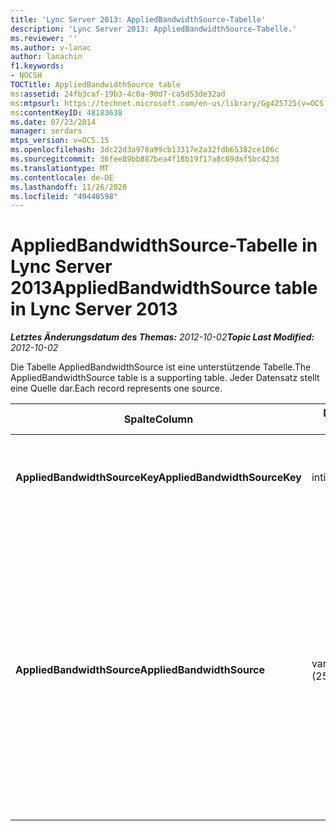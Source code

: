 ```yaml
---
title: 'Lync Server 2013: AppliedBandwidthSource-Tabelle'
description: 'Lync Server 2013: AppliedBandwidthSource-Tabelle.'
ms.reviewer: ''
ms.author: v-lanac
author: lanachin
f1.keywords:
- NOCSH
TOCTitle: AppliedBandwidthSource table
ms:assetid: 24fb3caf-19b3-4c0a-90d7-ca5d53de32ad
ms:mtpsurl: https://technet.microsoft.com/en-us/library/Gg425725(v=OCS.15)
ms:contentKeyID: 48183638
ms.date: 07/23/2014
manager: serdars
mtps_version: v=OCS.15
ms.openlocfilehash: 3dc22d3a978a99cb13317e2a32fdb65382ce106c
ms.sourcegitcommit: 36fee89bb887bea4f18b19f17a8c69daf5bc423d
ms.translationtype: MT
ms.contentlocale: de-DE
ms.lasthandoff: 11/26/2020
ms.locfileid: "49440598"
---
```

# <a name="appliedbandwidthsource-table-in-lync-server-2013"></a><span data-ttu-id="6aeab-103">AppliedBandwidthSource-Tabelle in Lync Server 2013</span><span class="sxs-lookup"><span data-stu-id="6aeab-103">AppliedBandwidthSource table in Lync Server 2013</span></span>

<div data-xmlns="http://www.w3.org/1999/xhtml">

<div class="topic" data-xmlns="http://www.w3.org/1999/xhtml" data-msxsl="urn:schemas-microsoft-com:xslt" data-cs="https://msdn.microsoft.com/">

<div data-asp="https://msdn2.microsoft.com/asp">



</div>

<div id="mainSection">

<div id="mainBody"><span data-ttu-id="6aeab-104">

<span> </span></span><span class="sxs-lookup"><span data-stu-id="6aeab-104">

<span> </span></span></span>

<span data-ttu-id="6aeab-105">_**Letztes Änderungsdatum des Themas:** 2012-10-02_</span><span class="sxs-lookup"><span data-stu-id="6aeab-105">_**Topic Last Modified:** 2012-10-02_</span></span>

<span data-ttu-id="6aeab-106">Die Tabelle AppliedBandwidthSource ist eine unterstützende Tabelle.</span><span class="sxs-lookup"><span data-stu-id="6aeab-106">The AppliedBandwidthSource table is a supporting table.</span></span> <span data-ttu-id="6aeab-107">Jeder Datensatz stellt eine Quelle dar.</span><span class="sxs-lookup"><span data-stu-id="6aeab-107">Each record represents one source.</span></span>


<table>
<colgroup>
<col style="width: 25%" />
<col style="width: 25%" />
<col style="width: 25%" />
<col style="width: 25%" />
</colgroup>
<thead>
<tr class="header">
<th><span data-ttu-id="6aeab-108"><strong>Spalte</strong></span><span class="sxs-lookup"><span data-stu-id="6aeab-108"><strong>Column</strong></span></span></th>
<th><span data-ttu-id="6aeab-109"><strong>Datentyp</strong></span><span class="sxs-lookup"><span data-stu-id="6aeab-109"><strong>Data Type</strong></span></span></th>
<th><span data-ttu-id="6aeab-110"><strong>Schlüssel/Index</strong></span><span class="sxs-lookup"><span data-stu-id="6aeab-110"><strong>Key/Index</strong></span></span></th>
<th><span data-ttu-id="6aeab-111"><strong>Details</strong></span><span class="sxs-lookup"><span data-stu-id="6aeab-111"><strong>Details</strong></span></span></th>
</tr>
</thead>
<tbody>
<tr class="odd">
<td><p><span data-ttu-id="6aeab-112"><strong>AppliedBandwidthSourceKey</strong></span><span class="sxs-lookup"><span data-stu-id="6aeab-112"><strong>AppliedBandwidthSourceKey</strong></span></span></p></td>
<td><p><span data-ttu-id="6aeab-113">int</span><span class="sxs-lookup"><span data-stu-id="6aeab-113">int</span></span></p></td>
<td><p><span data-ttu-id="6aeab-114">Primary</span><span class="sxs-lookup"><span data-stu-id="6aeab-114">Primary</span></span></p></td>
<td><p><span data-ttu-id="6aeab-115">Eindeutige Nummer, die die Quelle kennzeichnet.</span><span class="sxs-lookup"><span data-stu-id="6aeab-115">Unique number identifying the source.</span></span></p></td>
</tr>
<tr class="even">
<td><p><span data-ttu-id="6aeab-116"><strong>AppliedBandwidthSource</strong></span><span class="sxs-lookup"><span data-stu-id="6aeab-116"><strong>AppliedBandwidthSource</strong></span></span></p></td>
<td><p><span data-ttu-id="6aeab-117">varchar (256)</span><span class="sxs-lookup"><span data-stu-id="6aeab-117">varchar(256)</span></span></p></td>
<td><p><span data-ttu-id="6aeab-118">Eindeutigen</span><span class="sxs-lookup"><span data-stu-id="6aeab-118">Unique</span></span></p></td>
<td><p><span data-ttu-id="6aeab-119">Hierbei handelt es sich um die Quelle des verhängten Bandbreitenlimits.</span><span class="sxs-lookup"><span data-stu-id="6aeab-119">This is the source of the bandwidth cap being imposed.</span></span> <span data-ttu-id="6aeab-120">Es wird beschrieben, woher die Bandbreitengrenze stammt (beispielsweise "Richtlinienserver", "Server umwandeln" oder "Modalität").</span><span class="sxs-lookup"><span data-stu-id="6aeab-120">It describes where the bandwidth limit is coming from (for example, “Policy Server”, “TURN Server”, or “Modality”).</span></span></p></td>
</tr>
</tbody>
</table><span data-ttu-id="6aeab-121">


</div>

<span> </span>

</div>

</div>

</span><span class="sxs-lookup"><span data-stu-id="6aeab-121">


</div>

<span> </span>

</div>

</div>

</span></span></div>

